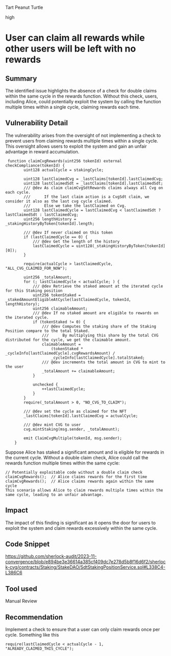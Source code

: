 Tart Peanut Turtle

high

# User can claim all rewards while other users will be left with no rewards

## Summary
The identified issue highlights the absence of a check for double claims within the same cycle in the rewards function. Without this check, users, including Alice, could potentially exploit the system by calling the function multiple times within a single cycle, claiming rewards each time.

## Vulnerability Detail
The vulnerability arises from the oversight of not implementing a check to prevent users from claiming rewards multiple times within a single cycle. This oversight allows users to exploit the system and gain an unfair advantage in reward accumulation.

```solidity
 function claimCvgRewards(uint256 tokenId) external checkCompliance(tokenId) {
        uint128 actualCycle = stakingCycle;

        uint128 lastClaimedCvg = _lastClaims[tokenId].lastClaimedCvg;
        uint128 lastClaimedSdt = _lastClaims[tokenId].lastClaimedSdt;
        /// @dev As claim claimCvgSdtRewards claims always all Cvg on each cycle.
        ///      If the last claim action is a CvgSdt claim, we consider it also as the last cvg cycle claimed.
        ///      Else we take the lastClaimed on Cvg.
        uint128 lastClaimedCycle = lastClaimedCvg < lastClaimedSdt ? lastClaimedSdt : lastClaimedCvg;
        uint256 lengthHistory = _stakingHistoryByToken[tokenId].length;

        /// @dev If never claimed on this token
        if (lastClaimedCycle == 0) {
            /// @dev Get the length of the history
            lastClaimedCycle = uint128(_stakingHistoryByToken[tokenId][0]);
        }

        require(actualCycle > lastClaimedCycle, "ALL_CVG_CLAIMED_FOR_NOW");

        uint256 _totalAmount;
        for (; lastClaimedCycle < actualCycle; ) {
            /// @dev Retrieve the staked amount at the iterated cycle for this Staking position
            uint256 tokenStaked = _stakedAmountEligibleAtCycle(lastClaimedCycle, tokenId, lengthHistory);
            uint256 claimableAmount;
            /// @dev If no staked amount are eligible to rewards on the iterated cycle.
            if (tokenStaked != 0) {
                /// @dev Computes the staking share of the Staking Position compare to the total Staked.
                ///      By multiplying this share by the total CVG distributed for the cycle, we get the claimable amount.
                claimableAmount =
                    (tokenStaked * _cycleInfo[lastClaimedCycle].cvgRewardsAmount) /
                    _cycleInfo[lastClaimedCycle].totalStaked;
                /// @dev increments the total amount in CVG to mint to the user
                _totalAmount += claimableAmount;
            }

            unchecked {
                ++lastClaimedCycle;
            }
        }
        require(_totalAmount > 0, "NO_CVG_TO_CLAIM");

        /// @dev set the cycle as claimed for the NFT
        _lastClaims[tokenId].lastClaimedCvg = actualCycle;

        /// @dev mint CVG to user
        cvg.mintStaking(msg.sender, _totalAmount);

        emit ClaimCvgMultiple(tokenId, msg.sender);
    }
```

Suppose Alice has staked a significant amount and is eligible for rewards in the current cycle. Without a double claim check, Alice could call the rewards function multiple times within the same cycle:
```solidity
// Potentially exploitable code without a double claim check
claimCvgRewards();  // Alice claims rewards for the first time
claimCvgRewards();  // Alice claims rewards again within the same cycle
This scenario allows Alice to claim rewards multiple times within the same cycle, leading to an unfair advantage.
```

## Impact
The impact of this finding is significant as it opens the door for users to exploit the system and claim rewards excessively within the same cycle.

## Code Snippet
https://github.com/sherlock-audit/2023-11-convergence/blob/e894be3e36614a385cf409dc7e278d5b8f16d6f2/sherlock-cvg/contracts/Staking/StakeDAO/SdtStakingPositionService.sol#L338C4-L386C6

## Tool used
Manual Review

## Recommendation
Implement a check to ensure that a user can only claim rewards once per cycle. Something like this
```solidity
require(lastClaimedCycle < actualCycle - 1, "ALREADY_CLAIMED_THIS_CYCLE");
```

